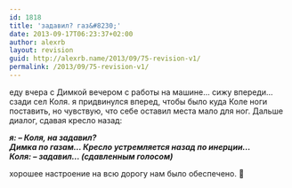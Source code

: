 ```yaml
---
id: 1818
title: 'задавил? газ&#8230;'
date: 2013-09-17T06:23:37+02:00
author: alexrb
layout: revision
guid: http://alexrb.name/2013/09/75-revision-v1/
permalink: /2013/09/75-revision-v1/
---
```

еду вчера с Димкой вечером с работы на машине&#8230; сижу впереди&#8230; сзади сел Коля. я придвинулся вперед, чтобы было куда Коле ноги поставить, но чувствую, что себе оставил места мало для ног. Дальше диалог, сдавая кресло назад:

_**я: &#8211; Коля, на задавил?  
Димка по газам&#8230; Кресло устремляется назад по инерции&#8230;  
Коля: &#8211; задавил&#8230; (сдавленным голосом)**_ 

хорошее настроение на всю дорогу нам было обеспечено. 🙂